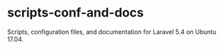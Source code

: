 # scripts-conf-and-docs
Scripts, configuration files, and documentation for Laravel 5.4 on Ubuntu 17.04.
